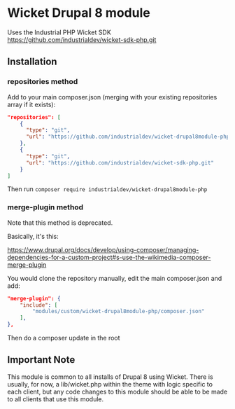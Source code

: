 # Wicket Drupal 8 module

Uses the Industrial PHP Wicket SDK
https://github.com/industrialdev/wicket-sdk-php.git

## Installation

### repositories method

Add to your main composer.json (merging with your existing repositories array if it exists):

```json
"repositories": [
    {
      "type": "git",
      "url": "https://github.com/industrialdev/wicket-drupal8module-php.git"
    },
    {
      "type": "git",
      "url": "https://github.com/industrialdev/wicket-sdk-php.git"
    }
]
```

Then run `composer require industrialdev/wicket-drupal8module-php`

### merge-plugin method

Note that this method is deprecated.

Basically, it's this:

https://www.drupal.org/docs/develop/using-composer/managing-dependencies-for-a-custom-project#s-use-the-wikimedia-composer-merge-plugin

You would clone the repository manually, edit the main composer.json and add:

```json
"merge-plugin": {
    "include": [
        "modules/custom/wicket-drupal8module-php/composer.json"
    ],
},
```

Then do a composer update in the root

## Important Note

This module is common to all installs of Drupal 8 using Wicket. There is usually, for now, a lib/wicket.php within the theme with logic specific to each client, but any code changes to this module should be able to be made to all clients that use this module.
